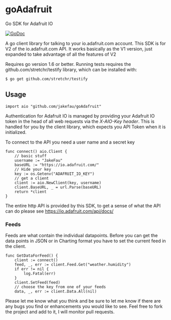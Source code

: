 # goAdafruit
Go SDK for Adafruit IO

[![GoDoc](https://pkg.go.dev/github.com/jakefau/goAdafruit?status.svg)](https://pkg.go.dev/github.com/jakefau/goAdafruit)

A go client library for talking to your io.adafruit.com account. This SDK is for V2 of the io.adafruit.com API.  It works basically as the V1 version, just expanded to take advantage of all the features of V2

Requires go version 1.6 or better. Running tests requires the github.com/stretchr/testify library, which can be installed with:

    $ go get github.com/stretchr/testify

## Usage
    import aio "github.com/jakefau/goAdafruit"

Authentication for Adafruit IO is managed by providing your Adafruit IO token in the head of all web requests via the *X-AIO-Key header*. This is handled for you by the client library, which expects you API Token when it is initialized.

To connect to the API you need a user name and a secret key

    func connect() aio.Client {
        // basic stuff
        username := "JakeFau"
        baseURL := "https://io.adafruit.com/"
        // Hide your key
        key := os.Getenv("ADAFRUIT_IO_KEY")
        // get a client
        client := aio.NewClient(key, username)
        client.BaseURL, _ = url.Parse(baseURL)
        return *client
    }

The entire http API is provided by this SDK, to get a sense of what the API can do please see https://io.adafruit.com/api/docs/

### Feeds
Feeds are what contain the individual datapoints.  Before you can get the data points in JSON or in Charting format you have to set the current feed in the client.


    func GetDataForFeed() {
        client := connect()
        feed, _, err := client.Feed.Get("weather.humidity")
        if err != nil {
            log.Fatal(err)
        }
        client.SetFeed(feed)
        // choose the key from one of your feeds
        data, _, err := client.Data.All(nil)

Please let me know what you think and be sure to let me know if there are any bugs you find or enhancements you would like to see.  Feel free to fork the project and add to it, I will monitor pull requests.
